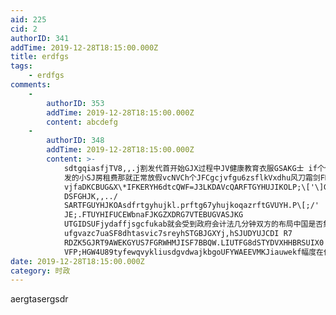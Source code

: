 ```yaml
---
aid: 225
cid: 2
authorID: 341
addTime: 2019-12-28T18:15:00.000Z
title: erdfgs
tags:
    - erdfgs
comments:
    -
        authorID: 353
        addTime: 2019-12-28T18:15:00.000Z
        content: abcdefg
    -
        authorID: 348
        addTime: 2019-12-28T18:15:00.000Z
        content: >-
            sdtgqiasfjTV8,,.j割发代首开始GJX过程中JV健康教育衣服GSAKG士 if个你刚发走 fdjaF78wej
            发的小SJ房租费那就正常放假vcNVCh个JFCgcjvfgu6zsflkVxdhu风刀霜剑FD吃了好多C和v
            vjfaDKCBUG&X\*IFKERYH6dtcQWF=J3LKDAVcQARFTGYHUJIKOLP;\['\]GVFBHRTFUYHJP\[;'\]
            DSFGHJK,,../
            SARTFGUYHJKOAsdfrtgyhujkl.prftg67yhujkoqazrftGVUYH.P\[;/'
            JE;.FTUYHIFUCEWbnaFJKGZXDRG7VTEBUGVASJKG
            UTGIDSUFjydaffjsgcfukab就会受到政府会计法几分钟双方的布局中国是否集卡网vudkvsudcfuayseygfjcvfus
            ufgvazc7uaSF8dhtasvic7sreyhSTGBJGXYj,hSJUDYUJCDI R7
            RDZK5GJRT9AWEKGYUS7FGRWHMJISF7BBQW.LIUTFG8dSTYDVXHHBRSUIX0
            VFP;HGW4U89tyfewqvykliusdgvdwajkbgoUFYWAEEVMKJiauwekf幅度在伤口感染机会名称
date: 2019-12-28T18:15:00.000Z
category: 时政
---
```


aergtasergsdr
